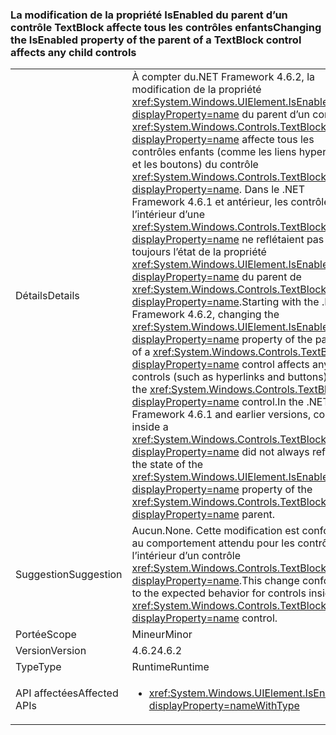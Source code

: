 ### <a name="changing-the-isenabled-property-of-the-parent-of-a-textblock-control-affects-any-child-controls"></a><span data-ttu-id="4c75e-101">La modification de la propriété IsEnabled du parent d’un contrôle TextBlock affecte tous les contrôles enfants</span><span class="sxs-lookup"><span data-stu-id="4c75e-101">Changing the IsEnabled property of the parent of a TextBlock control affects any child controls</span></span>

|   |   |
|---|---|
|<span data-ttu-id="4c75e-102">Détails</span><span class="sxs-lookup"><span data-stu-id="4c75e-102">Details</span></span>|<span data-ttu-id="4c75e-103">À compter du.NET Framework 4.6.2, la modification de la propriété <xref:System.Windows.UIElement.IsEnabled?displayProperty=name> du parent d’un contrôle <xref:System.Windows.Controls.TextBlock?displayProperty=name> affecte tous les contrôles enfants (comme les liens hypertexte et les boutons) du contrôle <xref:System.Windows.Controls.TextBlock?displayProperty=name>. Dans le .NET Framework 4.6.1 et antérieur, les contrôles à l’intérieur d’une <xref:System.Windows.Controls.TextBlock?displayProperty=name> ne reflétaient pas toujours l’état de la propriété <xref:System.Windows.UIElement.IsEnabled?displayProperty=name> du parent de <xref:System.Windows.Controls.TextBlock?displayProperty=name>.</span><span class="sxs-lookup"><span data-stu-id="4c75e-103">Starting with the .NET Framework 4.6.2, changing the <xref:System.Windows.UIElement.IsEnabled?displayProperty=name> property of the parent of a <xref:System.Windows.Controls.TextBlock?displayProperty=name> control affects any child controls (such as hyperlinks and buttons) of the <xref:System.Windows.Controls.TextBlock?displayProperty=name> control.In the .NET Framework 4.6.1 and earlier versions, controls inside a <xref:System.Windows.Controls.TextBlock?displayProperty=name> did not always reflect the state of the <xref:System.Windows.UIElement.IsEnabled?displayProperty=name> property of the <xref:System.Windows.Controls.TextBlock?displayProperty=name> parent.</span></span>|
|<span data-ttu-id="4c75e-104">Suggestion</span><span class="sxs-lookup"><span data-stu-id="4c75e-104">Suggestion</span></span>|<span data-ttu-id="4c75e-105">Aucun.</span><span class="sxs-lookup"><span data-stu-id="4c75e-105">None.</span></span> <span data-ttu-id="4c75e-106">Cette modification est conforme au comportement attendu pour les contrôles à l’intérieur d’un contrôle <xref:System.Windows.Controls.TextBlock?displayProperty=name>.</span><span class="sxs-lookup"><span data-stu-id="4c75e-106">This change conforms to the expected behavior for controls inside a <xref:System.Windows.Controls.TextBlock?displayProperty=name> control.</span></span>|
|<span data-ttu-id="4c75e-107">Portée</span><span class="sxs-lookup"><span data-stu-id="4c75e-107">Scope</span></span>|<span data-ttu-id="4c75e-108">Mineur</span><span class="sxs-lookup"><span data-stu-id="4c75e-108">Minor</span></span>|
|<span data-ttu-id="4c75e-109">Version</span><span class="sxs-lookup"><span data-stu-id="4c75e-109">Version</span></span>|<span data-ttu-id="4c75e-110">4.6.2</span><span class="sxs-lookup"><span data-stu-id="4c75e-110">4.6.2</span></span>|
|<span data-ttu-id="4c75e-111">Type</span><span class="sxs-lookup"><span data-stu-id="4c75e-111">Type</span></span>|<span data-ttu-id="4c75e-112">Runtime</span><span class="sxs-lookup"><span data-stu-id="4c75e-112">Runtime</span></span>|
|<span data-ttu-id="4c75e-113">API affectées</span><span class="sxs-lookup"><span data-stu-id="4c75e-113">Affected APIs</span></span>|<ul><li><xref:System.Windows.UIElement.IsEnabled?displayProperty=nameWithType></li></ul>|

